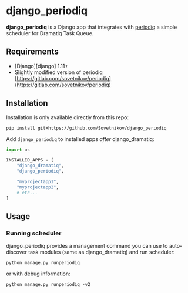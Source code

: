# django_periodiq

**django_periodiq** is a Django app that integrates with [periodiq](https://gitlab.com/bersace/periodiq) a simple scheduler for Dramatiq Task Queue.


## Requirements

* [Django][django] 1.11+
* Slightly modified version of periodiq [https://gitlab.com/sovetnikov/periodiq](https://gitlab.com/sovetnikov/periodiq)


## Installation
Installation is only available directly from this repo:

    pip install git+https://github.com/Sovetnikov/django_periodiq

Add `django_periodiq` to installed apps *after* django_dramatiq:

``` python
import os

INSTALLED_APPS = [
    "django_dramatiq",
    "django_periodiq",

    "myprojectapp1",
    "myprojectapp2",
    # etc...
]
```

## Usage

### Running scheduler

django_periodiq provides a management command you can use to
auto-discover task modules (same as django_dramatiq) and run scheduler:

    python manage.py runperiodiq

or with debug information:


    python manage.py runperiodiq -v2
